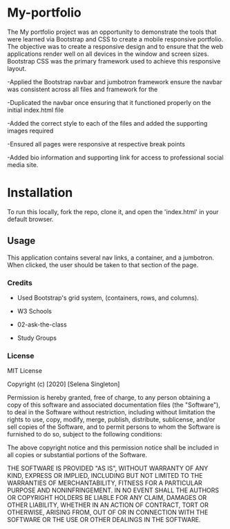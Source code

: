 # My-portfolio

The My portfolio project was an opportunity to demonstrate the tools that were learned via Bootstrap and CSS to create a mobile responsive portfolio. The objective was to create a responsive design and to ensure that the web applications render well on all devices in the window and screen sizes. Bootstrap CSS was the primary framework used to achieve this responsive layout. 

-Applied the Bootstrap navbar and jumbotron framework ensure the navbar was consistent across all files and framework for the

-Duplicated the navbar once ensuring that it functioned properly on the initial index.html file 

-Added the correct style to each of the files and added the supporting images required 

-Ensured all pages were responsive at respective break points 

-Added bio information and supporting link for access to professional social media site.

# Installation

To run this locally, fork the repo, clone it, and open the 'index.html' in your default browser.  


## Usage

This application contains several nav links, a container, and a jumbotron. When clicked, the user should be taken to that section of the page. 

### Credits

* Used Bootstrap's grid system, (containers, rows, and columns).

* W3 Schools 

* 02-ask-the-class

* Study Groups 

### License 

MIT License

Copyright (c) [2020] [Selena Singleton]

Permission is hereby granted, free of charge, to any person obtaining a copy
of this software and associated documentation files (the "Software"), to deal
in the Software without restriction, including without limitation the rights
to use, copy, modify, merge, publish, distribute, sublicense, and/or sell
copies of the Software, and to permit persons to whom the Software is
furnished to do so, subject to the following conditions:

The above copyright notice and this permission notice shall be included in all
copies or substantial portions of the Software.

THE SOFTWARE IS PROVIDED "AS IS", WITHOUT WARRANTY OF ANY KIND, EXPRESS OR
IMPLIED, INCLUDING BUT NOT LIMITED TO THE WARRANTIES OF MERCHANTABILITY,
FITNESS FOR A PARTICULAR PURPOSE AND NONINFRINGEMENT. IN NO EVENT SHALL THE
AUTHORS OR COPYRIGHT HOLDERS BE LIABLE FOR ANY CLAIM, DAMAGES OR OTHER
LIABILITY, WHETHER IN AN ACTION OF CONTRACT, TORT OR OTHERWISE, ARISING FROM,
OUT OF OR IN CONNECTION WITH THE SOFTWARE OR THE USE OR OTHER DEALINGS IN THE
SOFTWARE.
